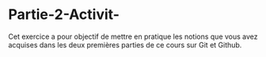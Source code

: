 # Partie-2-Activit-
Cet exercice a pour objectif de mettre en pratique les notions que vous avez acquises dans les deux premières parties de ce cours sur Git et Github.
